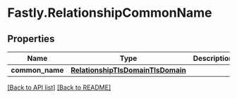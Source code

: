 # Fastly.RelationshipCommonName

## Properties

Name | Type | Description | Notes
------------ | ------------- | ------------- | -------------
**common_name** | [**RelationshipTlsDomainTlsDomain**](RelationshipTlsDomainTlsDomain.md) |  | [optional] 



[[Back to API list]](../../README.md#endpoints) [[Back to README]](../../README.md)
